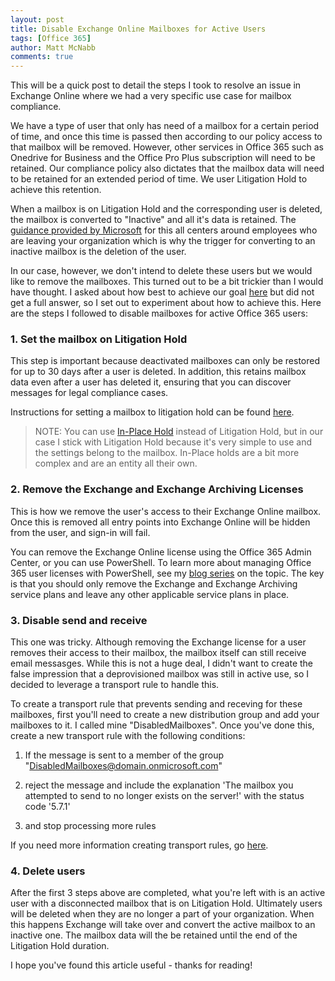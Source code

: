 ```yaml
---
layout: post
title: Disable Exchange Online Mailboxes for Active Users
tags: [Office 365]
author: Matt McNabb
comments: true
---
```


[Inactive]: https://technet.microsoft.com/en-us/library/dn144876(v=exchg.150).aspx
[Community]: https://community.office365.com/en-us/f/148/p/444880/1137949#1137949
[LitHold]: https://technet.microsoft.com/en-us/library/dn743673%28v=exchg.150%29.aspx?f=255
[InPlace]: https://technet.microsoft.com/en-us/library/dd979797(v=exchg.150).aspx
[LicenseBlog]: /Office-365-Licensing_1
[Rule]: https://technet.microsoft.com/en-us/library/jj919238%28v=exchg.150%29.aspx?f=255&MSPPError=-2147217396

This will be a quick post to detail the steps I took to resolve an issue in Exchange Online where we had a very specific use case for mailbox compliance.

We have a type of user that only has need of a mailbox for a certain period of time, and once this time is passed then according to our policy access to that mailbox will be removed. However, other services in Office 365 such as Onedrive for Business and the Office Pro Plus subscription will need to be retained. Our compliance policy also dictates that the mailbox data will need to be retained for an extended period of time. We user Litigation Hold to achieve this retention.

When a mailbox is on Litigation Hold and the corresponding user is deleted, the mailbox is converted to "Inactive" and all it's data is retained. The [guidance provided by Microsoft][Inactive] for this all centers around employees who are leaving your organization which is why the trigger for converting to an inactive mailbox is the deletion of the user.

<!--more-->

In our case, however, we don't intend to delete these users but we would like to remove the mailboxes. This turned out to be a bit trickier than I would have thought. I asked about how best to achieve our goal [here][Community] but did not get a full answer, so I set out to experiment about how to achieve this. Here are the steps I followed to disable mailboxes for active Office 365 users:

### 1. Set the mailbox on Litigation Hold

This step is important because deactivated mailboxes can only be restored for up to 30 days after a user is deleted. In addition, this retains mailbox data even after a user has deleted it, ensuring that you can discover messages for legal compliance cases.

Instructions for setting a mailbox to litigation hold can be found [here][LitHold].

> NOTE: You can use [In-Place Hold][InPlace] instead of Litigation Hold, but in our case I stick with Litigation Hold because it's very simple to use and the settings belong to the mailbox. In-Place holds are a bit more complex and are an entity all their own.

### 2. Remove the Exchange and Exchange Archiving Licenses

This is how we remove the user's access to their Exchange Online mailbox. Once this is removed all entry points into Exchange Online will be hidden from the user, and sign-in will fail.

You can remove the Exchange Online license using the Office 365 Admin Center, or you can use PowerShell. To learn more about managing Office 365 user licenses with PowerShell, see my [blog series][LicenseBlog] on the topic. The key is that you should only remove the Exchange and Exchange Archiving service plans and leave any other applicable service plans in place.

### 3. Disable send and receive

This one was tricky. Although removing the Exchange license for a user removes their access to their mailbox, the mailbox itself can still receive email messasges. While this is not a huge deal, I didn't want to create the false impression that a deprovisioned mailbox was still in active use, so I decided to leverage a transport rule to handle this.

To create a transport rule that prevents sending and receving for these mailboxes, first you'll need to create a new distribution group and add your mailboxes to it. I called mine "DisabledMailboxes". Once you've done this, create a new transport rule with the following conditions:

1. If the message is sent to a member of the group "DisabledMailboxes@domain.onmicrosoft.com"

2. reject the message and include the explanation 'The mailbox you attempted to send to no longer exists on the server!' with the status code '5.7.1'

3. and stop processing more rules

If you need more information creating transport rules, go [here][Rule].

### 4. Delete users

After the first 3 steps above are completed, what you're left with is an active user with a disconnected mailbox that is on Litigation Hold. Ultimately users will be deleted when they are no longer a part of your organization. When this happens Exchange will take over and convert the active mailbox to an inactive one. The mailbox data will the be retained until the end of the Litigation Hold duration.

I hope you've found this article useful - thanks for reading!